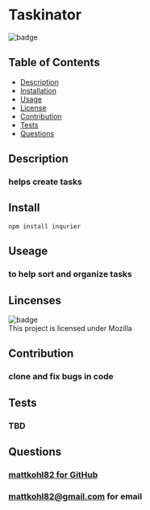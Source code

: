 
  # Taskinator

  ![badge](https://img.shields.io/badge/License-Mozilla-blue.svg)

  ## Table of Contents
- [Description](#description)
- [Installation](#install)
- [Usage](#useage)
- [License](#lincenses)
- [Contribution](#contribution)
- [Tests](#tests)
- [Questions](#questions)

## Description
### helps create tasks

## Install
```
npm install inqurier
```


          
## Useage
### to help sort and organize tasks
          
## Lincenses
![badge](https://img.shields.io/badge/License-Mozilla-blue.svg)  
This project is licensed under Mozilla
        
## Contribution
### clone and fix bugs in code
          
## Tests
### TBD

## Questions
### [mattkohl82 for GitHub](https://github.com/mattkohl82)  
### mattkohl82@gmail.com for email

